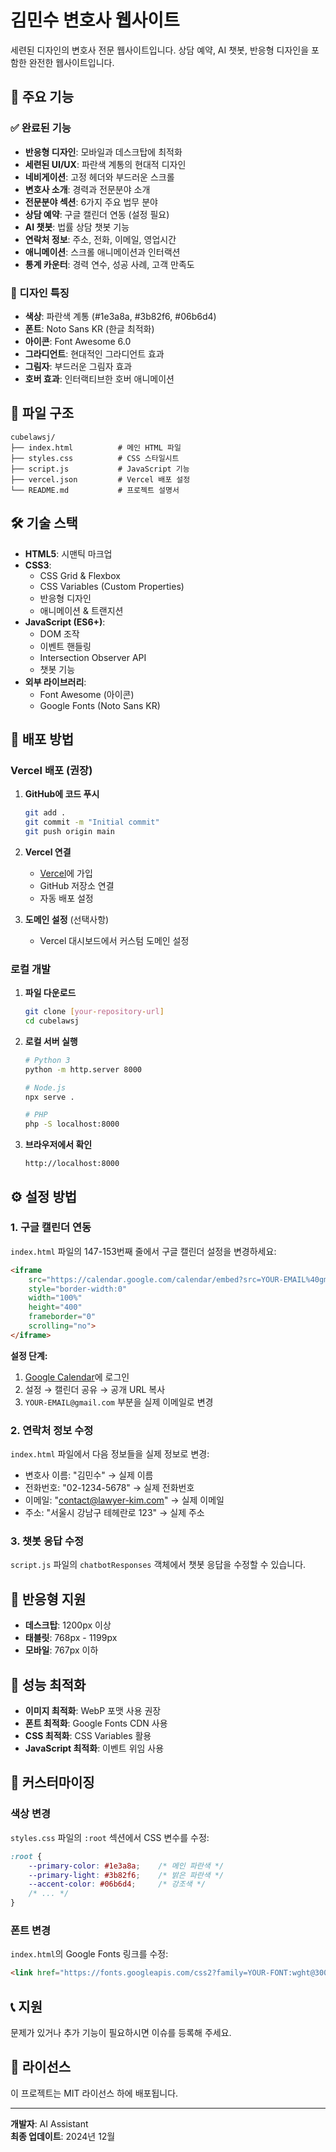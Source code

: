 # 김민수 변호사 웹사이트

세련된 디자인의 변호사 전문 웹사이트입니다. 상담 예약, AI 챗봇, 반응형 디자인을 포함한 완전한 웹사이트입니다.

## 🚀 주요 기능

### ✅ 완료된 기능
- **반응형 디자인**: 모바일과 데스크탑에 최적화
- **세련된 UI/UX**: 파란색 계통의 현대적 디자인
- **네비게이션**: 고정 헤더와 부드러운 스크롤
- **변호사 소개**: 경력과 전문분야 소개
- **전문분야 섹션**: 6가지 주요 법무 분야
- **상담 예약**: 구글 캘린더 연동 (설정 필요)
- **AI 챗봇**: 법률 상담 챗봇 기능
- **연락처 정보**: 주소, 전화, 이메일, 영업시간
- **애니메이션**: 스크롤 애니메이션과 인터랙션
- **통계 카운터**: 경력 연수, 성공 사례, 고객 만족도

### 🎨 디자인 특징
- **색상**: 파란색 계통 (#1e3a8a, #3b82f6, #06b6d4)
- **폰트**: Noto Sans KR (한글 최적화)
- **아이콘**: Font Awesome 6.0
- **그라디언트**: 현대적인 그라디언트 효과
- **그림자**: 부드러운 그림자 효과
- **호버 효과**: 인터랙티브한 호버 애니메이션

## 📁 파일 구조

```
cubelawsj/
├── index.html          # 메인 HTML 파일
├── styles.css          # CSS 스타일시트
├── script.js           # JavaScript 기능
├── vercel.json         # Vercel 배포 설정
└── README.md           # 프로젝트 설명서
```

## 🛠️ 기술 스택

- **HTML5**: 시맨틱 마크업
- **CSS3**: 
  - CSS Grid & Flexbox
  - CSS Variables (Custom Properties)
  - 반응형 디자인
  - 애니메이션 & 트랜지션
- **JavaScript (ES6+)**:
  - DOM 조작
  - 이벤트 핸들링
  - Intersection Observer API
  - 챗봇 기능
- **외부 라이브러리**:
  - Font Awesome (아이콘)
  - Google Fonts (Noto Sans KR)

## 🚀 배포 방법

### Vercel 배포 (권장)

1. **GitHub에 코드 푸시**
   ```bash
   git add .
   git commit -m "Initial commit"
   git push origin main
   ```

2. **Vercel 연결**
   - [Vercel](https://vercel.com)에 가입
   - GitHub 저장소 연결
   - 자동 배포 설정

3. **도메인 설정** (선택사항)
   - Vercel 대시보드에서 커스텀 도메인 설정

### 로컬 개발

1. **파일 다운로드**
   ```bash
   git clone [your-repository-url]
   cd cubelawsj
   ```

2. **로컬 서버 실행**
   ```bash
   # Python 3
   python -m http.server 8000
   
   # Node.js
   npx serve .
   
   # PHP
   php -S localhost:8000
   ```

3. **브라우저에서 확인**
   ```
   http://localhost:8000
   ```

## ⚙️ 설정 방법

### 1. 구글 캘린더 연동

`index.html` 파일의 147-153번째 줄에서 구글 캘린더 설정을 변경하세요:

```html
<iframe 
    src="https://calendar.google.com/calendar/embed?src=YOUR-EMAIL%40gmail.com&ctz=Asia%2FSeoul&mode=WEEK&bgcolor=%23ffffff&color=%23039BE5&showTitle=0&showNav=1&showDate=1&showPrint=0&showTabs=1&showCalendars=0&showTz=0"
    style="border-width:0" 
    width="100%" 
    height="400" 
    frameborder="0" 
    scrolling="no">
</iframe>
```

**설정 단계:**
1. [Google Calendar](https://calendar.google.com)에 로그인
2. 설정 → 캘린더 공유 → 공개 URL 복사
3. `YOUR-EMAIL@gmail.com` 부분을 실제 이메일로 변경

### 2. 연락처 정보 수정

`index.html` 파일에서 다음 정보들을 실제 정보로 변경:

- 변호사 이름: "김민수" → 실제 이름
- 전화번호: "02-1234-5678" → 실제 전화번호
- 이메일: "contact@lawyer-kim.com" → 실제 이메일
- 주소: "서울시 강남구 테헤란로 123" → 실제 주소

### 3. 챗봇 응답 수정

`script.js` 파일의 `chatbotResponses` 객체에서 챗봇 응답을 수정할 수 있습니다.

## 📱 반응형 지원

- **데스크탑**: 1200px 이상
- **태블릿**: 768px - 1199px
- **모바일**: 767px 이하

## 🎯 성능 최적화

- **이미지 최적화**: WebP 포맷 사용 권장
- **폰트 최적화**: Google Fonts CDN 사용
- **CSS 최적화**: CSS Variables 활용
- **JavaScript 최적화**: 이벤트 위임 사용

## 🔧 커스터마이징

### 색상 변경
`styles.css` 파일의 `:root` 섹션에서 CSS 변수를 수정:

```css
:root {
    --primary-color: #1e3a8a;    /* 메인 파란색 */
    --primary-light: #3b82f6;    /* 밝은 파란색 */
    --accent-color: #06b6d4;     /* 강조색 */
    /* ... */
}
```

### 폰트 변경
`index.html`의 Google Fonts 링크를 수정:

```html
<link href="https://fonts.googleapis.com/css2?family=YOUR-FONT:wght@300;400;500;700&display=swap" rel="stylesheet">
```

## 📞 지원

문제가 있거나 추가 기능이 필요하시면 이슈를 등록해 주세요.

## 📄 라이선스

이 프로젝트는 MIT 라이선스 하에 배포됩니다.

---

**개발자**: AI Assistant  
**최종 업데이트**: 2024년 12월

